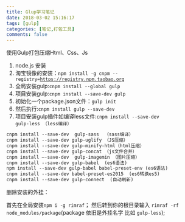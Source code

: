 ```yaml
---
title: Glup学习笔记
date: 2018-03-02 15:16:17
tags: [gulp] 
categories: [笔记,打包工具]
comments: false
---
```


使用Gulp打包压缩Html、Css、Js
<!--more-->
1. node.js 安装
2. 淘宝镜像的安装：<code>npm install -g cnpm --registry=https://registry.npm.taobao.org</code>
3. 全局安装gulp:<code>cnpm install --global gulp</code>
4. 项目安装gulp:<code>cnpm install --save-dev gulp</code>
5. 初始化一个package.json文件：<code>gulp init</code>
6. 然后执行:<code>cnpm install gulp --save-dev</code>
7. 项目安装gulp插件如编译less文件:<code>cnpm install --save-dev  gulp-less （less编译）</code>
``` html
cnpm install --save-dev  gulp-sass	（sass编译）
cnpm install --save-dev gulp-uglify （JS压缩）
cnpm install --save-dev gulp-minify-html（html压缩）
cnpm install --save-dev gulp-concat （js文件合并）
cnpm install –-save-dev  gulp-imagemin （图片压缩）
cnpm install --save-dev gulp-babel  (es6语法)
npm install --save-dev gulp-babel babel-preset-env (es6语法)
cnpm install --save-dev babel-preset-es2015  (es6转换es5)
cnpm install --save-dev gulp-connect  (自动刷新)

```

删除安装的外挂：

首先在全局安装<code>npm i -g rimraf</code>； 
然后转到你的根目录输入  <code>rimraf -rf node_modules/package</code>(package 依旧是外挂名字  比如  <code>gulp-less</code>);